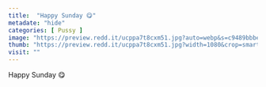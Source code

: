 ```yaml
---
title:  "Happy Sunday 😋"
metadate: "hide"
categories: [ Pussy ]
image: "https://preview.redd.it/ucppa7t8cxm51.jpg?auto=webp&s=c9489bbbe29f2fe02f7e7856ead39abbe574a0f1"
thumb: "https://preview.redd.it/ucppa7t8cxm51.jpg?width=1080&crop=smart&auto=webp&s=65f66751385d5cb60907031f38564c0c1a65656d"
visit: ""
---
```

Happy Sunday 😋
